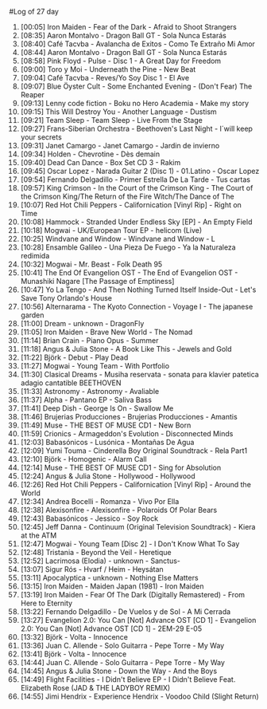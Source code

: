 #Log of 27 day

1. [00:05] Iron Maiden - Fear of the Dark - Afraid to Shoot Strangers
1. [08:35] Aaron Montalvo - Dragon Ball GT - Sola Nunca Estarás
1. [08:40] Café Tacvba - Avalancha de Exitos - Como Te Extraño Mi Amor
1. [08:44] Aaron Montalvo - Dragon Ball GT - Sola Nunca Estarás
1. [08:58] Pink Floyd - Pulse - Disc 1 - A Great Day for Freedom
1. [09:00] Toro y Moi - Underneath the Pine - New Beat
1. [09:04] Café Tacvba - Reves/Yo Soy Disc 1 - El Ave
1. [09:07] Blue Öyster Cult - Some Enchanted Evening - (Don't Fear) The Reaper
1. [09:13] Lenny code fiction - Boku no Hero Academia - Make my story
1. [09:15] This Will Destroy You - Another Language - Dustism
1. [09:21] Team Sleep - Team Sleep - Live From the Stage
1. [09:27] Frans-Siberian Orchestra - Beethoven's Last Night - I´will keep your secrets
1. [09:31] Janet Camargo - Janet Camargo - Jardin de invierno
1. [09:34] Holden - Chevrotine - Dès demain
1. [09:40] Dead Can Dance - Box Set CD 3 - Rakim
1. [09:45] Oscar Lopez - Narada Guitar 2 (Disc 1) - 01.Latino - Oscar Lopez
1. [09:54] Fernando Delgadillo - Primer Estrella De La Tarde - Tus cartas
1. [09:57] King Crimson - In the Court of the Crimson King - The Court of the Crimson King/The Return of the Fire Witch/The Dance of The
1. [10:07] Red Hot Chili Peppers - Californication [Vinyl Rip] - Right on Time
1. [10:08] Hammock - Stranded Under Endless Sky [EP] - An Empty Field
1. [10:18] Mogwai - UK/European Tour EP - helicom (Live)
1. [10:25] Windvane and Window - Windvane and Window - L
1. [10:28] Ensamble Galileo - Una Pieza De Fuego - Ya la Naturaleza redimida
1. [10:32] Mogwai - Mr. Beast - Folk Death 95
1. [10:41] The End Of Evangelion OST - The End of Evangelion OST - Munashiki Nagare [The Passage of Emptiness]
1. [10:47] Yo La Tengo - And Then Nothing Turned Itself Inside-Out - Let's Save Tony Orlando's House
1. [10:56] Alternarama - The Kyoto Connection - Voyage I - The japanese garden
1. [11:00] Dream - unknown - DragonFly
1. [11:05] Iron Maiden - Brave New World - The Nomad
1. [11:14] Brian Crain - Piano Opus - Summer
1. [11:18] Angus & Julia Stone - A Book Like This - Jewels and Gold
1. [11:22] Björk - Debut - Play Dead
1. [11:27] Mogwai - Young Team - With Portfolio
1. [11:30] Clasical Dreams - Musiha reservata - sonata para klavier patetica adagio cantatible BEETHOVEN
1. [11:33] Astronomy - Astronomy - Avaliable
1. [11:37] Alpha - Pantano EP - Saliva Bass
1. [11:41] Deep Dish - George Is On - Swallow Me
1. [11:46] Brujerias Producciones - Brujerias Producciones - Amantis
1. [11:49] Muse - THE BEST OF MUSE CD1 - New Born
1. [11:59] Crionics - Armageddon's Evolution - Disconnected Minds
1. [12:03] Babasónicos - Lusónica - Montañas De Agua
1. [12:09] Yumi Touma - Cinderella Boy Original Soundtrack - Rela Part1
1. [12:10] Björk - Homogenic - Alarm Call
1. [12:14] Muse - THE BEST OF MUSE CD1 - Sing for Absolution
1. [12:24] Angus & Julia Stone - Hollywood - Hollywood
1. [12:26] Red Hot Chili Peppers - Californication [Vinyl Rip] - Around the World
1. [12:34] Andrea Bocelli - Romanza - Vivo Por Ella
1. [12:38] Alexisonfire - Alexisonfire - Polaroids Of Polar Bears
1. [12:43] Babasónicos - Jessico - Soy Rock
1. [12:45] Jeff Danna - Continuum (Original Television Soundtrack) - Kiera at the ATM
1. [12:47] Mogwai - Young Team [Disc 2] - I Don't Know What To Say
1. [12:48] Tristania - Beyond the Veil - Heretique
1. [12:52] Lacrimosa (Elodia) - unknown - Sanctus-
1. [13:07] Sigur Rós - Hvarf / Heim - Heysátan
1. [13:11] Apocalyptica - unknown - Nothing Else Matters
1. [13:15] Iron Maiden - Maiden Japan (1981) - Iron Maiden
1. [13:19] Iron Maiden - Fear Of The Dark (Digitally Remastered) - From Here to Eternity
1. [13:22] Fernando Delgadillo - De Vuelos y de Sol - A Mi Cerrada
1. [13:27] Evangelion 2.0: You Can [Not] Advance OST [CD 1] - Evangelion 2.0: You Can [Not] Advance OST [CD 1] - 2EM-29 E-05
1. [13:32] Björk - Volta - Innocence
1. [13:36] Juan C. Allende - Solo Guitarra - Pepe Torre - My Way
1. [13:41] Björk - Volta - Innocence
1. [14:44] Juan C. Allende - Solo Guitarra - Pepe Torre - My Way
1. [14:45] Angus & Julia Stone - Down the Way - And the Boys
1. [14:49] Flight Facilities - I Didn't Believe EP - I Didn't Believe Feat. Elizabeth Rose (JAD & THE LADYBOY REMIX)
1. [14:55] Jimi Hendrix - Experience Hendrix - Voodoo Child (Slight Return)
